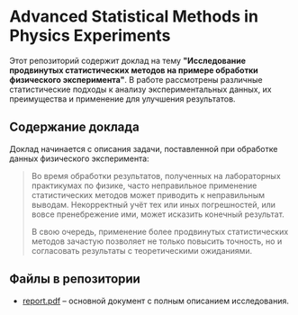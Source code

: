 # Advanced Statistical Methods in Physics Experiments

Этот репозиторий содержит доклад на тему **"Исследование продвинутых статистических методов на примере обработки физического эксперимента"**. В работе рассмотрены различные статистические подходы к анализу экспериментальных данных, их преимущества и применение для улучшения результатов.

## Содержание доклада

Доклад начинается с описания задачи, поставленной при обработке данных физического эксперимента:

> Во время обработки результатов, полученных на лабораторных практикумах по физике, часто неправильное применение статистических методов может приводить к неправильным выводам. Некорректный учёт тех или иных погрешностей, или вовсе пренебрежение ими, может исказить конечный результат.  
>
> В свою очередь, применение более продвинутых статистических методов зачастую позволяет не только повысить точность, но и согласовать результаты с теоретическими ожиданиями.

## Файлы в репозитории

- [report.pdf](.src/statistic.pdf) – основной документ с полным описанием исследования.